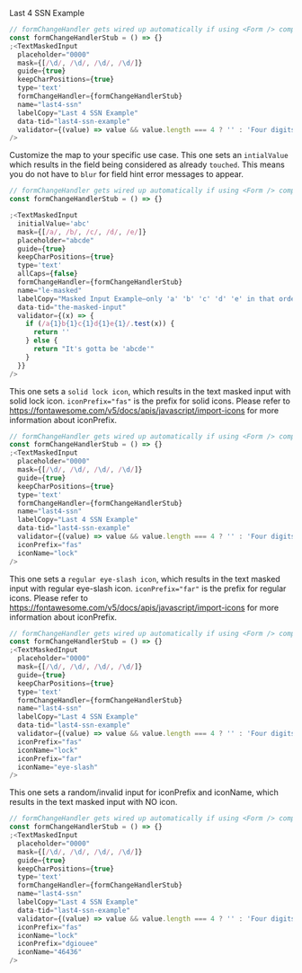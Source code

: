 Last 4 SSN Example

```jsx
// formChangeHandler gets wired up automatically if using <Form /> component
const formChangeHandlerStub = () => {}
;<TextMaskedInput
  placeholder="0000"
  mask={[/\d/, /\d/, /\d/, /\d/]}
  guide={true}
  keepCharPositions={true}
  type='text'
  formChangeHandler={formChangeHandlerStub}
  name="last4-ssn"
  labelCopy="Last 4 SSN Example"
  data-tid="last4-ssn-example"
  validator={(value) => value && value.length === 4 ? '' : 'Four digits required'}
/>
```

Customize the map to your specific use case. This one sets an `intialValue` which results
in the field being considered as already `touched`. This means you do not have to `blur` for
field hint error messages to appear.

```jsx
// formChangeHandler gets wired up automatically if using <Form /> component
const formChangeHandlerStub = () => {}

;<TextMaskedInput
  initialValue='abc'
  mask={[/a/, /b/, /c/, /d/, /e/]}
  placeholder="abcde"
  guide={true}
  keepCharPositions={true}
  type='text'
  allCaps={false}
  formChangeHandler={formChangeHandlerStub}
  name="le-masked"
  labelCopy="Masked Input Example—only 'a' 'b' 'c' 'd' 'e' in that order allowed"
  data-tid="the-masked-input"
  validator={(x) => {
    if (/a{1}b{1}c{1}d{1}e{1}/.test(x)) {
      return ''
    } else {
      return "It's gotta be 'abcde'"
    }
  }}
/>
```

This one sets a `solid lock icon`, which results in the text masked input with solid lock icon. `iconPrefix="fas"` is the prefix for solid icons. Please refer to https://fontawesome.com/v5/docs/apis/javascript/import-icons for more information about iconPrefix.
```jsx
// formChangeHandler gets wired up automatically if using <Form /> component
const formChangeHandlerStub = () => {}
;<TextMaskedInput
  placeholder="0000"
  mask={[/\d/, /\d/, /\d/, /\d/]}
  guide={true}
  keepCharPositions={true}
  type='text'
  formChangeHandler={formChangeHandlerStub}
  name="last4-ssn"
  labelCopy="Last 4 SSN Example"
  data-tid="last4-ssn-example"
  validator={(value) => value && value.length === 4 ? '' : 'Four digits required'}
  iconPrefix="fas"
  iconName="lock"
/>
```

This one sets a `regular eye-slash icon`, which results in the text masked input with regular eye-slash icon. `iconPrefix="far"` is the prefix for regular icons. Please refer to https://fontawesome.com/v5/docs/apis/javascript/import-icons for more information about iconPrefix.
```jsx
// formChangeHandler gets wired up automatically if using <Form /> component
const formChangeHandlerStub = () => {}
;<TextMaskedInput
  placeholder="0000"
  mask={[/\d/, /\d/, /\d/, /\d/]}
  guide={true}
  keepCharPositions={true}
  type='text'
  formChangeHandler={formChangeHandlerStub}
  name="last4-ssn"
  labelCopy="Last 4 SSN Example"
  data-tid="last4-ssn-example"
  validator={(value) => value && value.length === 4 ? '' : 'Four digits required'}
  iconPrefix="fas"
  iconName="lock"
  iconPrefix="far"
  iconName="eye-slash"
/>
```

This one sets a random/invalid input for iconPrefix and iconName, which results in the text masked input with NO icon.
```jsx
// formChangeHandler gets wired up automatically if using <Form /> component
const formChangeHandlerStub = () => {}
;<TextMaskedInput
  placeholder="0000"
  mask={[/\d/, /\d/, /\d/, /\d/]}
  guide={true}
  keepCharPositions={true}
  type='text'
  formChangeHandler={formChangeHandlerStub}
  name="last4-ssn"
  labelCopy="Last 4 SSN Example"
  data-tid="last4-ssn-example"
  validator={(value) => value && value.length === 4 ? '' : 'Four digits required'}
  iconPrefix="fas"
  iconName="lock"
  iconPrefix="dgiouee"
  iconName="46436"
/>
```